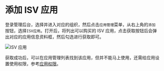# 添加 ISV 应用

登录管理后台，选择并进入对应的组织，然后点击`应用管理`菜单，从右上角的`添加`按钮，选择`ISV应用`。打开后，将列出可以购买的 ISV 应用，点击获取按钮后会弹出对应的应用信息资料框，然后勾选进行获取即可。

![ISV 应用](/app/isv.png)

获取成功后，可以在应用管理列表找到该应用，但并不能马上使用，还需给应用设置使用权限，参考[应用权限](/light-app/create.html#应用权限)。
